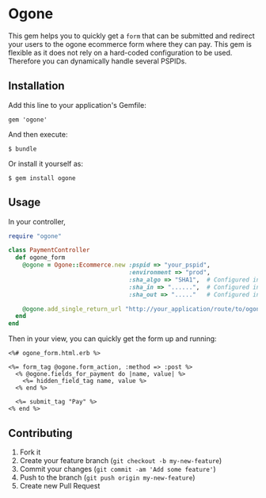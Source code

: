 # Ogone

This gem helps you to quickly get a `form` that can be submitted and redirect
your users to the ogone ecommerce form where they can pay. This gem is flexible
as it does not rely on a hard-coded configuration to be used. Therefore you can
dynamically handle several PSPIDs.

## Installation

Add this line to your application's Gemfile:

    gem 'ogone'

And then execute:

    $ bundle

Or install it yourself as:

    $ gem install ogone

## Usage

In your controller,

```ruby
require "ogone"

class PaymentController
  def ogone_form
    @ogone = Ogone::Ecommerce.new :pspid => "your_pspid",
                                  :environment => "prod",
                                  :sha_algo => "SHA1",  # Configured in your back-office
                                  :sha_in => "......",  # Configured in your back-office
                                  :sha_out => "....."   # Configured in your back-office

    @ogone.add_single_return_url "http://your_application/route/to/ogone/return"
  end
end
```

Then in your view, you can quickly get the form up and running:

```erb
<%# ogone_form.html.erb %>

<%= form_tag @ogone.form_action, :method => :post %>
  <% @ogone.fields_for_payment do |name, value| %>
    <%= hidden_field_tag name, value %>
  <% end %>

  <%= submit_tag "Pay" %>
<% end %>

```

## Contributing

1. Fork it
2. Create your feature branch (`git checkout -b my-new-feature`)
3. Commit your changes (`git commit -am 'Add some feature'`)
4. Push to the branch (`git push origin my-new-feature`)
5. Create new Pull Request
